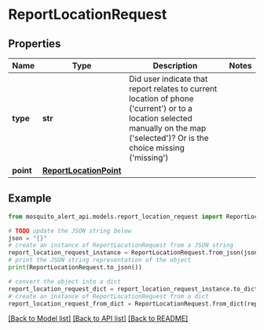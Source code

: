 # ReportLocationRequest


## Properties

Name | Type | Description | Notes
------------ | ------------- | ------------- | -------------
**type** | **str** | Did user indicate that report relates to current location of phone (&#39;current&#39;) or to a location selected manually on the map (&#39;selected&#39;)? Or is the choice missing (&#39;missing&#39;) | 
**point** | [**ReportLocationPoint**](ReportLocationPoint.md) |  | 

## Example

```python
from mosquito_alert_api.models.report_location_request import ReportLocationRequest

# TODO update the JSON string below
json = "{}"
# create an instance of ReportLocationRequest from a JSON string
report_location_request_instance = ReportLocationRequest.from_json(json)
# print the JSON string representation of the object
print(ReportLocationRequest.to_json())

# convert the object into a dict
report_location_request_dict = report_location_request_instance.to_dict()
# create an instance of ReportLocationRequest from a dict
report_location_request_from_dict = ReportLocationRequest.from_dict(report_location_request_dict)
```
[[Back to Model list]](../README.md#documentation-for-models) [[Back to API list]](../README.md#documentation-for-api-endpoints) [[Back to README]](../README.md)


